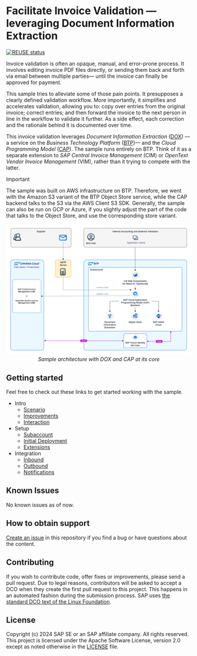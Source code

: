 # Facilitate Invoice Validation — leveraging Document Information Extraction
[![REUSE status](https://api.reuse.software/badge/github.com/SAP-samples/btp-cap-dox-invoice-validation)](https://api.reuse.software/info/github.com/SAP-samples/btp-cap-dox-invoice-validation)

Invoice validation is often an opaque, manual, and error-prone process. It involves editing invoice PDF files directly, or sending them back and forth via email between multiple parties—
until the invoice can finally be approved for payment.

This sample tries to alleviate some of those pain points. It presupposes a clearly defined validation workflow. More importantly,
it simplifies and accelerates validation, allowing you to: copy over entries from the original invoice; correct entries; and then forward the invoice to the next person in line
in the workflow to validate it further. As a side effect, each correction and the rationale behind it is documented over time.

This invoice validation leverages _Document Information Extraction_ ([DOX](https://help.sap.com/docs/document-information-extraction/document-information-extraction/what-is-document-information-extraction?locale=en-US))
 —a service on the _Business Technology Platform_ ([BTP](https://help.sap.com/docs/btp/sap-business-technology-platform/sap-business-technology-platform?locale=en-US))—
and the _Cloud Programming Model_ ([CAP](https://cap.cloud.sap/docs/)). The sample runs entirely on BTP. Think of it as a separate extension to _SAP Central Invoice Management_ (CIM)
or _OpenText Vendor Invoice Management_ (VIM), rather than it trying to compete with the latter.

<!-- shows correctly with GitHub's markdown flavor -->
> [!IMPORTANT]
> The sample was built on AWS infrastructure on BTP. Therefore, we went with the Amazon S3 variant
> of the BTP Object Store service, while the CAP backend talks to the S3 via the AWS Client S3 SDK. Generally, the sample
> can also be run on GCP or Azure, if you slightly adjust the part of the code that talks to the Object Store, and use
> the corresponding store variant.

<p align="center">
    <img src="./docs/tutorial/1-intro/images/Solution_Diagram.png" alt="architecture diagram" />
    <em>Sample architecture with DOX and CAP at its core</em>
</p>

## Getting started
Feel free to check out these links to get started working with the sample. 

- Intro
  - [Scenario](./docs/tutorial/1-intro/1-Scenario.md)
  - [Improvements](./docs/tutorial/1-intro/2-Improvements.md)
  - [Interaction](./docs/tutorial/1-intro/3-Interaction.md)
- Setup
  - [Subaccount](./docs/tutorial/2-setup/1-Subaccount.md)
  - [Initial Deployment](./docs/tutorial/2-setup/3-InitialDeployment.md)
  - [Extensions](./docs/tutorial/2-setup/4-Extensions.md)
- Integration
  - [Inbound](./docs/tutorial/3-integrate/1-Inbound.md)
  - [Outbound](./docs/tutorial/3-integrate/2-Outbound.md)
  - [Notifications](./docs/tutorial/3-integrate/3-Notifications.md)

## Known Issues
No known issues as of now.

## How to obtain support
[Create an issue](https://github.com/SAP-samples/btp-cap-dox-invoice-validation/issues) in this repository if you find a bug or have questions about the content.
 
## Contributing
If you wish to contribute code, offer fixes or improvements, please send a pull request. Due to legal reasons, contributors will be asked to accept a DCO when they create the first pull request to this project. This happens in an automated fashion during the submission process. SAP uses [the standard DCO text of the Linux Foundation](https://developercertificate.org/).

## License
Copyright (c) 2024 SAP SE or an SAP affiliate company. All rights reserved. This project is licensed under the Apache Software License, version 2.0 except as noted otherwise in the [LICENSE](LICENSE) file.
